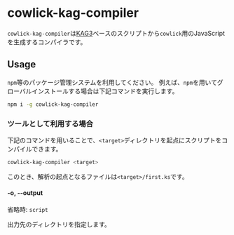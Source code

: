 # cowlick-kag-compiler

`cowlick-kag-compiler`は[KAG3](http://devdoc.kikyou.info/tvp/docs/kag3doc/contents/)ベースのスクリプトから`cowlick`用のJavaScriptを生成するコンパイラです。

## Usage

`npm`等のパッケージ管理システムを利用してください。
例えば、`npm`を用いてグローバルインストールする場合は下記コマンドを実行します。

```bash
npm i -g cowlick-kag-compiler
```

### ツールとして利用する場合

下記のコマンドを用いることで、`<target>`ディレクトリを起点にスクリプトをコンパイルできます。

```bash
cowlick-kag-compiler <target>
```

このとき、解析の起点となるファイルは`<target>/first.ks`です。

#### -o, --output

省略時: `script`

出力先のディレクトリを指定します。

